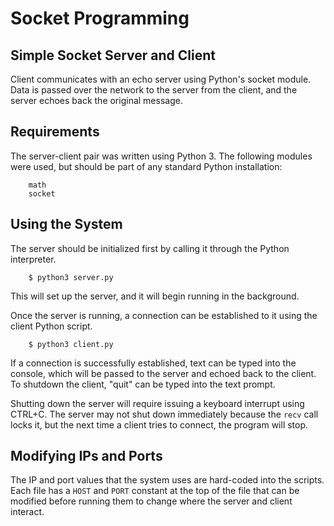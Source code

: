 # Socket Programming
## Simple Socket Server and Client
Client communicates with an echo server using Python's socket module. Data is passed over the
network to the server from the client, and the server echoes back the original message.

## Requirements
The server-client pair was written using Python 3. The following modules were used, but should be
part of any standard Python installation:
```
    math
    socket
```

## Using the System
The server should be initialized first by calling it through the Python interpreter.
```
    $ python3 server.py
```
This will set up the server, and it will begin running in the background.

Once the server is running, a connection can be established to it using the client Python script.
```
    $ python3 client.py
```
If a connection is successfully established, text can be typed into the console, which will be
passed to the server and echoed back to the client. To shutdown the client, "quit" can be typed into
the text prompt.

Shutting down the server will require issuing a keyboard interrupt using CTRL+C. The server may not
shut down immediately because the `recv` call locks it, but the next time a client tries to connect,
the program will stop.

## Modifying IPs and Ports
The IP and port values that the system uses are hard-coded into the scripts. Each file has a `HOST`
and `PORT` constant at the top of the file that can be modified before running them to change where
the server and client interact.
